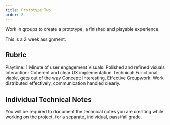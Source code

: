 ```yaml
---
title: Prototype Two
order: 8
---
```


Work in groups to create a prototype, a finished and playable experience.

This is a 2 week assignment.

## Rubric
Playtime: 1 Minute of user engagement
Visuals: Polished and refined visuals
Interaction: Coherent and clear UX implementation
Technical: Functional, viable, gets out of the way
Concept: Interesting, Effective
Groupwork: Work distributed effectively, communication handled clearly.

## Individual Technical Notes
You will be required to document the technical notes you are creating while working on the project, for a separate, individual, pass/fail grade.